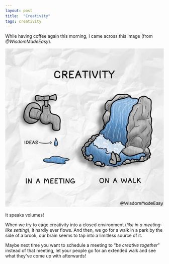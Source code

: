 ```yaml
---
layout: post
title:  "Creativity"
tags: creativity
---
```


While having coffee again this morning, I came across this image (from _@WisdomMadeEasy_).

![Creativity](/assets/images/creativity.jpeg)

It speaks volumes!

When we try to cage creativity into a closed environment (_like in a meeting-like setting_), it hardly ever flows.
And then, we go for a walk in a park by the side of a brook, our brain seems to tap into a limitless source 
of it.

Maybe next time you want to schedule a meeting to “_be creative together_” instead of that meeting, let your people go 
for an extended walk and see what they've come up with afterwards!